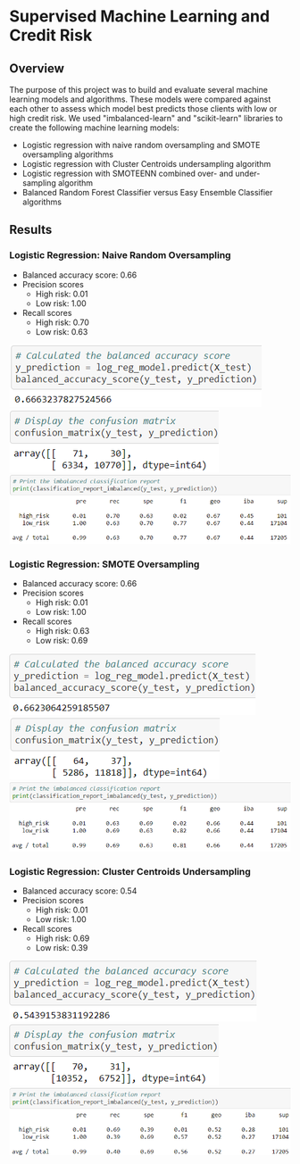 # Supervised Machine Learning and Credit Risk

## Overview
The purpose of this project was to build and evaluate several machine learning models and algorithms. These models were compared against each other to assess which model best predicts those clients with low or high credit risk. We used "imbalanced-learn" and "scikit-learn" libraries to create the following machine learning models:
- Logistic regression with naive random oversampling and SMOTE oversampling algorithms
- Logistic regression with Cluster Centroids undersampling algorithm
- Logistic regression with SMOTEENN combined over- and under-sampling algorithm
- Balanced Random Forest Classifier versus Easy Ensemble Classifier algorithms

## Results
### Logistic Regression: Naive Random Oversampling
- Balanced accuracy score: 0.66
- Precision scores
  - High risk: 0.01
  - Low risk: 1.00
- Recall scores
  - High risk: 0.70
  - Low risk: 0.63

![Image of balanced accuracy score](https://github.com/jpb12002/Credit_Risk_Analysis/blob/main/Resources/Images/Naive%20ROS%20Balanced%20Accuracy%20Score.png)
![Image of confusion matrix](https://github.com/jpb12002/Credit_Risk_Analysis/blob/main/Resources/Images/Naive%20ROS%20Confusion%20Matrix.png)
![Image of classification report](https://github.com/jpb12002/Credit_Risk_Analysis/blob/main/Resources/Images/Naive%20ROS%20Classification%20Report.png)

### Logistic Regression: SMOTE Oversampling
- Balanced accuracy score: 0.66
- Precision scores
  - High risk: 0.01
  - Low risk: 1.00
- Recall scores
  - High risk: 0.63
  - Low risk: 0.69

![Image of balanced accuracy score](https://github.com/jpb12002/Credit_Risk_Analysis/blob/main/Resources/Images/SMOTE%20Balanced%20Accuracy%20Score.png)
![Image of confusion matrix](https://github.com/jpb12002/Credit_Risk_Analysis/blob/main/Resources/Images/SMOTE%20Confusion%20Matrix.png)
![Image of classification report](https://github.com/jpb12002/Credit_Risk_Analysis/blob/main/Resources/Images/SMOTE%20Classification%20Report.png)

### Logistic Regression: Cluster Centroids Undersampling
- Balanced accuracy score: 0.54
- Precision scores
  - High risk: 0.01
  - Low risk: 1.00
- Recall scores
  - High risk: 0.69
  - Low risk: 0.39

![Image of balanced accuracy score](https://github.com/jpb12002/Credit_Risk_Analysis/blob/main/Resources/Images/ClusterCentroids%20Balanced%20Accuracy%20Score.png)
![Image of confusion matrix](https://github.com/jpb12002/Credit_Risk_Analysis/blob/main/Resources/Images/ClusterCentroids%20Confusion%20Matrix.png)
![Image of classification report](https://github.com/jpb12002/Credit_Risk_Analysis/blob/main/Resources/Images/ClusterCentroids%20Classification%20Report.png)
